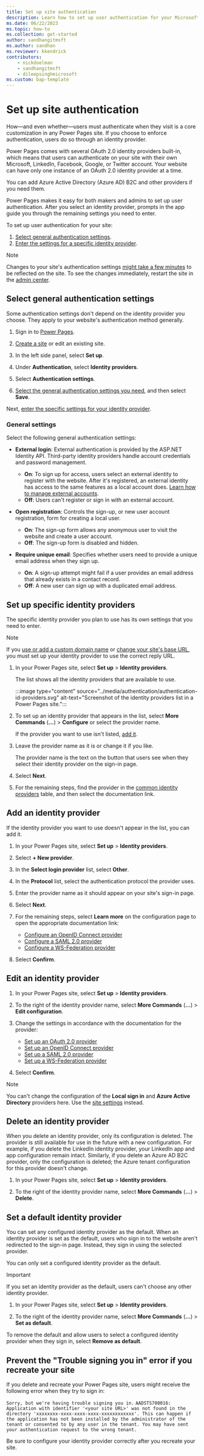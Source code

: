 ```yaml
---
title: Set up site authentication
description: Learn how to set up user authentication for your Microsoft Power Pages site and add, set up, and remove identity providers.
ms.date: 06/22/2023
ms.topic: how-to
ms.collection: get-started
author: sandhangitmsft
ms.author: sandhan
ms.reviewer: kkendrick
contributors:
    - nickdoelman
    - sandhangitmsft
    - dileepsinghmicrosoft
ms.custom: bap-template
---
```


# Set up site authentication

How&mdash;and even whether&mdash;users must authenticate when they visit is a core customization in any Power Pages site. If you choose to enforce authentication, users do so through an identity provider.

Power Pages comes with several OAuth 2.0 identity providers built-in, which means that users can authenticate on your site with their own Microsoft, LinkedIn, Facebook, Google, or Twitter account. Your website can have only one instance of an OAuth 2.0 identity provider at a time.

You can add Azure Active Directory (Azure AD) B2C and other providers if you need them.

Power Pages makes it easy for both makers and admins to set up user authentication. After you select an identity provider, prompts in the app guide you through the remaining settings you need to enter.

To set up user authentication for your site:

1. [Select general authentication settings](#select-general-authentication-settings).
1. [Enter the settings for a specific identity provider](#set-up-specific-identity-providers).

> [!NOTE]
> Changes to your site's authentication settings [might take a few minutes](/power-apps/maker/portals/admin/clear-server-side-cache#caching-changes-for-portals-with-version-926x-or-later) to be reflected on the site. To see the changes immediately, restart the site in the [admin center](../../admin/admin-overview.md).

## Select general authentication settings

Some authentication settings don't depend on the identity provider you choose. They apply to your website's authentication method generally.

1. Sign in to [Power Pages](https://make.powerpages.microsoft.com/).

1. [Create a site](../../getting-started/create-manage.md) or edit an existing site.

1. In the left side panel, select **Set up**.

1. Under **Authentication**, select **Identity providers**.

1. Select **Authentication settings**.

1. [Select the general authentication settings you need](#general-settings), and then select **Save**.

Next, [enter the specific settings for your identity provider](#set-up-specific-identity-providers).

### General settings

Select the following general authentication settings:

- **External login**: External authentication is provided by the ASP.NET Identity API.  Third-party identity providers handle account credentials and password management.

  - **On**: To sign up for access, users select an external identity to register with the website. After it's registered, an external identity has access to the same features as a local account does. [Learn how to manage external accounts](set-authentication-identity.md#manage-external-accounts).
  - **Off**: Users can't register or sign in with an external account.

- **Open registration**: Controls the sign-up, or new user account registration, form for creating a local user.

  - **On**: The sign-up form allows any anonymous user to visit the website and create a user account.
  - **Off**: The sign-up form is disabled and hidden.

- **Require unique email**: Specifies whether users need to provide a unique email address when they sign up.

  - **On**: A sign-up attempt might fail if a user provides an email address that already exists in a contact record.
  - **Off**: A new user can sign up with a duplicated email address.

## Set up specific identity providers

The specific identity provider you plan to use has its own settings that you need to enter.

> [!NOTE]
> If you [use or add a custom domain name](../../admin/add-custom-domain.md) or [change your site's base URL](/power-apps/maker/portals/admin/change-base-url), you must set up your identity provider to use the correct reply URL.

1. In your Power Pages site, select **Set up** > **Identity providers**.

    The list shows all the identity providers that are available to use.

    :::image type="content" source="../media/authentication/authentication-id-providers.svg" alt-text="Screenshot of the identity providers list in a Power Pages site.":::

1. To set up an identity provider that appears in the list, select **More Commands** (**&hellip;**) > **Configure** or select the provider name.

    If the provider you want to use isn't listed, [add it](#add-an-identity-provider).

1. Leave the provider name as it is or change it if you like.

    The provider name is the text on the button that users see when they select their identity provider on the sign-in page.

1. Select **Next**.

1. For the remaining steps, find the provider in the [common identity providers](index.md#common-identity-providers) table, and then select the documentation link.

## Add an identity provider

If the identity provider you want to use doesn't appear in the list, you can add it.

1. In your Power Pages site, select **Set up** > **Identity providers**.

1. Select **+ New provider**.

1. In the **Select login provider** list, select **Other**.

1. In the **Protocol** list, select the authentication protocol the provider uses.

1. Enter the provider name as it should appear on your site's sign-in page.

1. Select **Next**.

1. For the remaining steps, select **Learn more** on the configuration page to open the appropriate documentation link:

    - [Configure an OpenID Connect provider](openid-provider.md)
    - [Configure a SAML 2.0 provider](saml2-provider.md)
    - [Configure a WS-Federation provider](ws-federation-provider.md)

1. Select **Confirm**.

## Edit an identity provider

1. In your Power Pages site, select **Set up** > **Identity providers**.

1. To the right of the identity provider name, select **More Commands** (**&hellip;**) > **Edit configuration**.

1. Change the settings in accordance with the documentation for the provider:

    - [Set up an OAuth 2.0 provider](oauth2-provider.md)
    - [Set up an OpenID Connect provider](openid-provider.md)
    - [Set up a SAML 2.0 provider](saml2-provider.md)
    - [Set up a WS-Federation provider](ws-federation-provider.md)

1. Select **Confirm**.

> [!NOTE]
> You can't change the configuration of the **Local sign in** and **Azure Active Directory** providers here. Use the [site settings](../../configure/configure-site-settings.md#site-settings) instead.

## Delete an identity provider

When you delete an identity provider, only its configuration is deleted. The provider is still available for use in the future with a new configuration. For example, if you delete the LinkedIn identity provider, your LinkedIn app and app configuration remain intact. Similarly, if you delete an Azure AD B2C provider, only the configuration is deleted; the Azure tenant configuration for this provider doesn't change.

1. In your Power Pages site, select **Set up** > **Identity providers**.

1. To the right of the identity provider name, select **More Commands** (**&hellip;**) > **Delete**.

## Set a default identity provider

You can set any configured identity provider as the default. When an identity provider is set as the default, users who sign in to the website aren't redirected to the sign-in page. Instead, they sign in using the selected provider.

You can only set a configured identity provider as the default.

> [!IMPORTANT]
> If you set an identity provider as the default, users can't choose any other identity provider.

1. In your Power Pages site, select **Set up** > **Identity providers**.

1. To the right of the identity provider name, select **More Commands** (**&hellip;**) > **Set as default**.

To remove the default and allow users to select a configured identity provider when they sign in, select **Remove as default**.

## Prevent the "Trouble signing you in" error if you recreate your site

If you delete and recreate your Power Pages site, users might receive the following error when they try to sign in:

`Sorry, but we're having trouble signing you in.`
`AADSTS700016: Application with identifier '<your site URL>' was not found in the directory 'xxxxxxxx-xxxx-xxxx-xxxx-xxxxxxxxxxxx'. This can happen if the application has not been installed by the administrator of the tenant or consented to by any user in the tenant. You may have sent your authentication request to the wrong tenant.`

Be sure to configure your identity provider correctly after you recreate your site.
